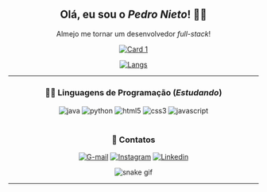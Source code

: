 <h2 align="center"> Olá, eu sou o <i>Pedro Nieto</i>! 👋🏼 </h2>
<p align="center"> Almejo me tornar um desenvolvedor <i>full-stack</i>! </p>

<div align="center">
  <a href="https://github.com/Pedroo-Nietoo"</a>
  
  [![Card 1](https://github-readme-stats.vercel.app/api?username=Pedroo-Nietoo&theme=dracula&show_icons=true&locale=pt-br&title_color=FFFFFF&text__color=FFFFFF&icon_color=FFD700&bg_color=DEG,051937,00456A,007789,00A88C&include_all_commits=true&count_private=true)](https://github.com/Pedroo-Nietoo/)
  
 [![Langs](https://github-readme-stats.vercel.app/api/top-langs/?username=Pedroo-Nietoo&theme=dracula&layout=compact&locale=pt-br&title_color=FFFFFF&text__color=FFFFFF&bg_color=DEG,00A88C,007789,00456A,051937&langs_count=10)](https://github.com/Pedroo-Nietoo/)
</div>
  
<hr>

<div align="center" style="display: inline_block">
  
  ### 👨‍💻 Linguagens de Programação (_Estudando_)
  
  <img align="center" alt="java" src="https://img.shields.io/badge/Java-00456A?style=for-the-badge&logo=java&logoColor=ED8B00"/>
  <img align="center" alt="python" src="https://img.shields.io/badge/Python-00456A?style=for-the-badge&logo=python&logoColor=3776AB"/>
  <img align="center" alt="html5" src="https://img.shields.io/badge/HTML5-00456A?style=for-the-badge&logo=html5&logoColor=E34F26"/>
  <img align="center" alt="css3" src="https://img.shields.io/badge/CSS3-00456A?style=for-the-badge&logo=css3&logoColor=1572B6"/>
  <img align="center" alt="javascript" src="https://img.shields.io/badge/JavaScript-00456A?style=for-the-badge&logo=javascript&logoColor=F7DF1E"/> </div>
<br>

<div align="center" target="is_Blank">
  
  ### 📧 Contatos
  
  [![G-mail](https://img.shields.io/badge/Gmail-007789?style=for-the-badge&logo=gmail&logoColor=white)](https://mail.google.com/mail/u/0/?tab=rm&ogbl#inbox?compose=VpCqJTCQHNkkpSZsQtWBFbHpxmqlMGWXdrcfVxFdXGTXFxCvDZjpDwrfBZlmjspcSRTXskV)
  [![Instagram](https://img.shields.io/badge/Instagram-007789?style=for-the-badge&logo=instagram&logoColor=white)]("https://www.instagram.com/pedroonietoo/)
  [![Linkedin](https://img.shields.io/badge/LinkedIn-007789?style=for-the-badge&logo=linkedin&logoColor=white)](https://www.linkedin.com/in/pedro-nieto-645299235/)
</div>

<div align="center">
  
  ![snake gif](https://github.com/Pedroo-Nietoo/Pedroo-Nietoo/blob/output/github-contribution-grid-snake.svg)
</div>
<hr>
